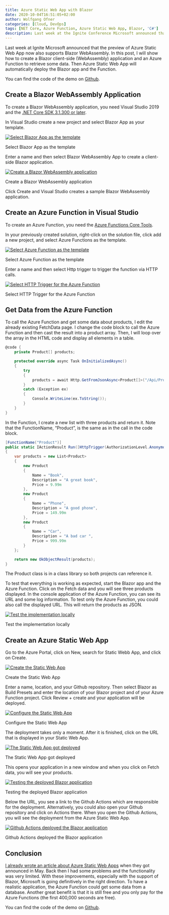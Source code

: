 ```yaml
---
title: Azure Static Web App with Blazor
date: 2020-10-04T16:51:05+02:00
author: Wolfgang Ofner
categories: [Cloud, DevOps]
tags: [NET Core, Azure Function, Azure Static Web App, Blazor, 'C#']
description: Last week at the Ignite Conference Microsoft announced that the preview of Azure Static Web App now also supports Blazor WebAssembly.
---
```

Last week at Ignite Microsoft announced that the preview of Azure Static Web App now also supports Blazor WebAssembly. In this post, I will show how to create a Blazor client-side (WebAssembly) application and an Azure Function to retrieve some data. Then Azure Static Web App will automatically deploy the Blazor app and the Function.

You can find the code of the demo on <a href="https://github.com/WolfgangOfner/BlazorAzureStaticWebsite" target="_blank" rel="noopener noreferrer">Github</a>.

## Create a Blazor WebAssembly Application

To create a Blazor WebAssembly application, you need Visual Studio 2019 and the <a href="https://dotnet.microsoft.com/download/dotnet-core/3.1" target="_blank" rel="noopener noreferrer">.NET Core SDK 3.1.300 or later</a>.

In Visual Studio create a new project and select Blazor App as your template.

<div class="col-12 col-sm-10 aligncenter">
  <a href="/assets/img/posts/2020/10/Select-Blazor-App-as-the-template.jpg"><img loading="lazy" src="/assets/img/posts/2020/10/Select-Blazor-App-as-the-template.jpg" alt="Select Blazor App as the template" /></a>
  
  <p>
    Select Blazor App as the template
  </p>
</div>

Enter a name and then select Blazor WebAssembly App to create a client-side Blazor application.

<div class="col-12 col-sm-10 aligncenter">
  <a href="/assets/img/posts/2020/10/Create-a-Blazor-WebAssembly-application.jpg"><img loading="lazy" src="/assets/img/posts/2020/10/Create-a-Blazor-WebAssembly-application.jpg" alt="Create a Blazor WebAssembly application" /></a>
  
  <p>
    Create a Blazor WebAssembly application
  </p>
</div>

Click Create and Visual Studio creates a sample Blazor WebAssembly application.

## Create an Azure Function in Visual Studio

To create an Azure Function, you need the <a href="https://docs.microsoft.com/en-gb/azure/azure-functions/functions-run-local?tabs=linux%2Ccsharp%2Cbash" target="_blank" rel="noopener noreferrer">Azure Functions Core Tools</a>.

In your previously created solution, right-click on the solution file, click add a new project, and select Azure Functions as the template.

<div class="col-12 col-sm-10 aligncenter">
  <a href="/assets/img/posts/2020/10/Select-Azure-Function-as-the-template.jpg"><img loading="lazy" src="/assets/img/posts/2020/10/Select-Azure-Function-as-the-template.jpg" alt="Select Azure Function as the template" /></a>
  
  <p>
    Select Azure Function as the template
  </p>
</div>

Enter a name and then select Http trigger to trigger the function via HTTP calls.

<div class="col-12 col-sm-10 aligncenter">
  <a href="/assets/img/posts/2020/10/Select-HTTP-Trigger-for-the-Azure-Function.jpg"><img loading="lazy" src="/assets/img/posts/2020/10/Select-HTTP-Trigger-for-the-Azure-Function.jpg" alt="Select HTTP Trigger for the Azure Function" /></a>
  
  <p>
    Select HTTP Trigger for the Azure Function
  </p>
</div>

## Get Data from the Azure Function

To call the Azure Function and get some data about products, I edit the already existing FetchData page. I change the code block to call the Azure Function and then cast the result into a product array. Then, I will loop over the array in the HTML code and display all elements in a table.

```csharp  
@code {
    private Product[] products;

    protected override async Task OnInitializedAsync()
    {
        try
        {
            products = await Http.GetFromJsonAsync<Product[]>("/Api/Product");
        }
        catch (Exception ex)
        {
            Console.WriteLine(ex.ToString());
        }
    }
}  
```

In the Function, I create a new list with three products and return it. Note that the FunctionName, &#8220;Product&#8221;, is the same as in the call in the code block.

```csharp  
[FunctionName("Product")]
public static IActionResult Run([HttpTrigger(AuthorizationLevel.Anonymous, "get", Route = null)] HttpRequest req, ILogger log)
{
    var products = new List<Product>
    {
        new Product
        {
            Name = "Book",
            Description = "A great book",
            Price = 9.99m
        },
        new Product
        {
            Name = "Phone",
            Description = "A good phone",
            Price = 149.99m
        },
        new Product
        {
            Name = "Car",
            Description = "A bad car ",
            Price = 999.99m
        }
    };

    return new OkObjectResult(products);
} 
```

The Product class is in a class library so both projects can reference it.

To test that everything is working as expected, start the Blazor app and the Azure Function. Click on the Fetch data and you will see three products displayed. In the console application of the Azure Function, you can see its URL and some log information. To test only the Azure Function, you could also call the displayed URL. This will return the products as JSON.

<div class="col-12 col-sm-10 aligncenter">
  <a href="/assets/img/posts/2020/10/Test-the-implementation-locally.jpg"><img loading="lazy" src="/assets/img/posts/2020/10/Test-the-implementation-locally.jpg" alt="Test the implementation locally" /></a>
  
  <p>
    Test the implementation locally
  </p>
</div>

## Create an Azure Static Web App

Go to the Azure Portal, click on New, search for Static Webb App, and click on Create.

<div class="col-12 col-sm-10 aligncenter">
  <a href="/assets/img/posts/2020/10/Create-the-Static-Web-App.jpg"><img loading="lazy" src="/assets/img/posts/2020/10/Create-the-Static-Web-App.jpg" alt="Create the Static Web App" /></a>
  
  <p>
    Create the Static Web App
  </p>
</div>

Enter a name, location, and your Github repository. Then select Blazor as Build Presets and enter the location of your Blazor project and of your Azure Function project. Click Review + create and your application will be deployed.

<div class="col-12 col-sm-10 aligncenter">
  <a href="/assets/img/posts/2020/10/Configure-the-Static-Web-App.jpg"><img loading="lazy" src="/assets/img/posts/2020/10/Configure-the-Static-Web-App.jpg" alt="Configure the Static Web App" /></a>
  
  <p>
    Configure the Static Web App
  </p>
</div>

The deployment takes only a moment. After it is finished, click on the URL that is displayed in your Static Web App.

<div class="col-12 col-sm-10 aligncenter">
  <a href="/assets/img/posts/2020/10/The-Static-Web-App-got-deployed.jpg"><img loading="lazy" src="/assets/img/posts/2020/10/The-Static-Web-App-got-deployed.jpg" alt="The Static Web App got deployed" /></a>
  
  <p>
    The Static Web App got deployed
  </p>
</div>

This opens your application in a new window and when you click on Fetch data, you will see your products.

<div class="col-12 col-sm-10 aligncenter">
  <a href="/assets/img/posts/2020/10/Testing-the-deployed-Blazor-application.jpg"><img loading="lazy" src="/assets/img/posts/2020/10/Testing-the-deployed-Blazor-application.jpg" alt="Testing the deployed Blazor application" /></a>
  
  <p>
    Testing the deployed Blazor application
  </p>
</div>

Below the URL, you see a link to the Github Actions which are responsible for the deployment. Alternatively, you could also open your Github repository and click on Actions there. When you open the Github Actions, you will see the deployment from the Azure Static Web App.

<div class="col-12 col-sm-10 aligncenter">
  <a href="/assets/img/posts/2020/10/Github-Actions-deployed-the-Blazor-application.jpg"><img loading="lazy" src="/assets/img/posts/2020/10/Github-Actions-deployed-the-Blazor-application.jpg" alt="Github Actions deployed the Blazor application" /></a>
  
  <p>
    Github Actions deployed the Blazor application
  </p>
</div>

## Conclusion

<a href="/azure-static-web-apps/" target="_blank" rel="noopener noreferrer">I already wrote an article about Azure Static Web Apps</a> when they got announced in May. Back then I had some problems and the functionality was very limited. With these improvements, especially with the support of Blazor, Microsoft is going definitively in the right direction. To have a realistic application, the Azure Function could get some data from a database. Another great benefit is that it is still free and you only pay for the Azure Functions (the first 400,000 seconds are free).

You can find the code of the demo on <a href="https://github.com/WolfgangOfner/BlazorAzureStaticWebsite" target="_blank" rel="noopener noreferrer">Github</a>.
